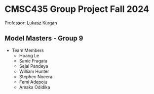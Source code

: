 # CMSC435 Group Project Fall 2024
Professor: Lukasz Kurgan

## Model Masters - Group 9
* Team Members
  * Hoang Le
  * Sanie Fragata
  * Sejal Pandeya
  * William Hunter
  * Stephen Nocera
  * Femi Adepoju
  * Amaka Odidika
